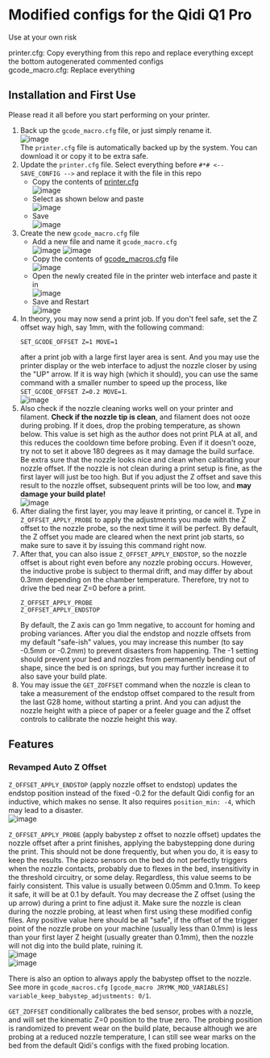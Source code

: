 # Modified configs for the Qidi Q1 Pro

Use at your own risk

printer.cfg: Copy everything from this repo and replace everything except the bottom autogenerated commented configs\
gcode_macro.cfg: Replace everything

## Installation and First Use
Please read it all before you start performing on your printer.

1. Back up the `gcode_macro.cfg` file, or just simply rename it.\
![image](https://github.com/user-attachments/assets/4d297ad7-567a-47a0-8136-7a97f89345bd)\
The `printer.cfg` file is automatically backed up by the system. You can download it or copy it to be extra safe.
2. Update the `printer.cfg` file. Select everything before `#*# <-- SAVE_CONFIG -->` and replace it with the file in this repo
    - Copy the contents of [printer.cfg](https://github.com/jrymk/q1pro-mods/blob/main/config/printer.cfg)\
    ![image](https://github.com/user-attachments/assets/0dcf031f-bc3a-4c0e-94b4-f012311969bd)
    - Select as shown below and paste\
    ![image](https://github.com/user-attachments/assets/909bafc3-a88e-4e24-8d62-c4353f6f0dd6)
    - Save\
    ![image](https://github.com/user-attachments/assets/448569d8-68e4-4d74-ab10-6f27dbab3420)
3. Create the new `gcode_macro.cfg` file
    - Add a new file and name it `gcode_macro.cfg`\
    ![image](https://github.com/user-attachments/assets/f4b473e7-7cc9-4680-91f3-9536e49c5a3e)
    ![image](https://github.com/user-attachments/assets/3a1518a7-cb4c-4111-b3af-99e0ad1d2c74)
    - Copy the contents of [gcode_macros.cfg](https://github.com/jrymk/q1pro-mods/blob/main/config/gcode_macro.cfg) file\
    ![image](https://github.com/user-attachments/assets/d3e90a53-9ae2-40dd-a5ea-86eebcdc4ce6)
    - Open the newly created file in the printer web interface and paste it in\
    ![image](https://github.com/user-attachments/assets/abd51b1c-b5e4-4513-9345-1cc2746a949b)
    - Save and Restart\
    ![image](https://github.com/user-attachments/assets/61e08dc9-aade-4b51-8042-495ecfda0432)
4. In theory, you may now send a print job. If you don't feel safe, set the Z offset way high, say 1mm, with the following command:
    ```
    SET_GCODE_OFFSET Z=1 MOVE=1
    ```
    after a print job with a large first layer area is sent. And you may use the printer display or the web interface to adjust the nozzle closer by using the "UP" arrow. If it is way high (which it should), you can use the same command with a smaller number to speed up the process, like `SET_GCODE_OFFSET Z=0.2 MOVE=1`.\
    ![image](https://github.com/user-attachments/assets/332b9816-2712-4a2b-9580-7efb32c77ded)
5. Also check if the nozzle cleaning works well on your printer and filament. **Check if the nozzle tip is clean**, and filament does not ooze during probing. If it does, drop the probing temperature, as shown below. This value is set high as the author does not print PLA at all, and this reduces the cooldown time before probing. Even if it doesn't ooze, try not to set it above 180 degrees as it may damage the build surface.
   Be extra sure that the nozzle looks nice and clean when calibrating your nozzle offset. If the nozzle is not clean during a print setup is fine, as the first layer will just be too high. But if you adjust the Z offset and save this result to the nozzle offset, subsequent prints will be too low, and **may damage your build plate!**\
    ![image](https://github.com/user-attachments/assets/5caef60d-2cf1-4e2c-8d08-36895e0d1e09)
6. After dialing the first layer, you may leave it printing, or cancel it. Type in `Z_OFFSET_APPLY_PROBE` to apply the adjustments you made with the Z offset to the nozzle probe, so the next time it will be perfect. By default, the Z offset you made are cleared when the next print job starts, so make sure to save it by issuing this command right now.
7. After that, you can also issue `Z_OFFSET_APPLY_ENDSTOP`, so the nozzle offset is about right even before any nozzle probing occurs. However, the inductive probe is subject to thermal drift, and may differ by about 0.3mm depending on the chamber temperature. Therefore, try not to drive the bed near Z=0 before a print.
   ```
   Z_OFFSET_APPLY_PROBE
   Z_OFFSET_APPLY_ENDSTOP
   ```
   By default, the Z axis can go 1mm negative, to account for homing and probing variances. After you dial the endstop and nozzle offsets from my default "safe-ish" values, you may increase this number (to say -0.5mm or -0.2mm) to prevent disasters from happening. The -1 setting should prevent your bed and nozzles from permanently bending out of shape, since the bed is on springs, but you may further increase it to also save your build plate.
8. You may issue the `GET_ZOFFSET` command when the nozzle is clean to take a measurement of the endstop offset compared to the result from the last G28 home, without starting a print. And you can adjust the nozzle height with a piece of paper or a feeler guage and the Z offset controls to calibrate the nozzle height this way.

## Features
### Revamped Auto Z Offset
`Z_OFFSET_APPLY_ENDSTOP` (apply nozzle offset to endstop) updates the endstop position instead of the fixed -0.2 for the default Qidi config for an inductive, which makes no sense. It also requires `position_min: -4`, which may lead to a disaster.\
![image](https://github.com/user-attachments/assets/1495d940-6f27-40bf-980a-8ca75e65137c)

`Z_OFFSET_APPLY_PROBE` (apply babystep z offset to nozzle offset) updates the nozzle offset after a print finishes, applying the babystepping done during the print. This should not be done frequently, but when you do, it is easy to keep the results. The piezo sensors on the bed do not perfectly triggers when the nozzle contacts, probably due to flexes in the bed, insensitivity in the threshold circuitry, or some delay. Regardless, this value seems to be fairly consistent. This value is usually between 0.05mm and 0.1mm. To keep it safe, it will be at 0.1 by default. You may decrease the Z offset (using the up arrow) during a print to fine adjust it. Make sure the nozzle is clean during the nozzle probing, at least when first using these modified config files. Any positive value here should be all "safe", if the offset of the trigger point of the nozzle probe on your machine (usually less than 0.1mm) is less than your first layer Z height (usually greater than 0.1mm), then the nozzle will not dig into the build plate, ruining it. \
![image](https://github.com/user-attachments/assets/598aab2d-5fd3-4570-bcb4-3f7660671fbd)\
![image](https://github.com/user-attachments/assets/241d19f2-e812-4414-a0e7-1737ec18d5c2)

There is also an option to always apply the babystep offset to the nozzle. See more in `gcode_macros.cfg` `[gcode_macro JRYMK_MOD_VARIABLES]` `variable_keep_babystep_adjustments: 0/1`.

`GET_ZOFFSET` conditionally calibrates the bed sensor, probes with a nozzle, and will set the kinematic Z=0 position to the true zero. The probing position is randomized to prevent wear on the build plate, because although we are probing at a reduced nozzle temperature, I can still see wear marks on the bed from the default Qidi's configs with the fixed probing location.

